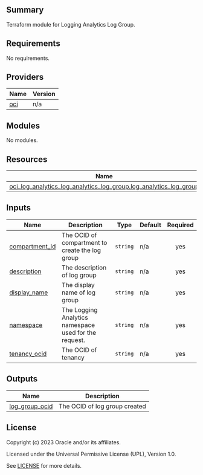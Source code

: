 ## Summary
Terraform module for Logging Analytics Log Group.

## Requirements

No requirements.

## Providers

| Name | Version |
|------|---------|
| <a name="provider_oci"></a> [oci](#provider\_oci) | n/a |

## Modules

No modules.

## Resources

| Name | Type |
|------|------|
| [oci_log_analytics_log_analytics_log_group.log_analytics_log_group](https://registry.terraform.io/providers/oracle/oci/latest/docs/resources/log_analytics_log_analytics_log_group) | resource |

## Inputs

| Name | Description | Type | Default | Required |
|------|-------------|------|---------|:--------:|
| <a name="input_compartment_id"></a> [compartment\_id](#input\_compartment\_id) | The OCID of compartment to create the log group | `string` | n/a | yes |
| <a name="input_description"></a> [description](#input\_description) | The description of log group | `string` | n/a | yes |
| <a name="input_display_name"></a> [display\_name](#input\_display\_name) | The display name of log group | `string` | n/a | yes |
| <a name="input_namespace"></a> [namespace](#input\_namespace) | The Logging Analytics namespace used for the request. | `string` | n/a | yes |
| <a name="input_tenancy_ocid"></a> [tenancy\_ocid](#input\_tenancy\_ocid) | The OCID of tenancy | `string` | n/a | yes |

## Outputs

| Name | Description |
|------|-------------|
| <a name="output_log_group_ocid"></a> [log\_group\_ocid](#output\_log\_group\_ocid) | The OCID of log group created |

## License

Copyright (c) 2023 Oracle and/or its affiliates.

Licensed under the Universal Permissive License (UPL), Version 1.0.

See [LICENSE](../../LICENSE) for more details.